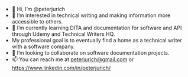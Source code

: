 - 👋 Hi, I’m @peterjurich
- 👀 I’m interested in technical writing and making information more accessible to others.
- 🌱 I’m currently learning DITA and documentation for software and API through Udemy and Technical Writers HQ.
- My professional goal is to eventually find a home as a technical writer with a software company. 
- 💞️ I’m looking to collaborate on software documentation projects.
- 📫 You can reach me at peterjurich@gmail.com or https://www.linkedin.com/in/peterjurich/

<!---
peterjurich/peterjurich is a ✨ special ✨ repository because its `README.md` (this file) appears on your GitHub profile.
You can click the Preview link to take a look at your changes.
--->
